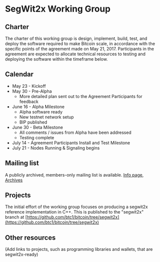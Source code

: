 # SegWit2x Working Group

## Charter

The charter of this working group is design, implement, build, test, and deploy the software required to make Bitcoin scale, in accordance with the specific points of the agreement made on May 21, 2017.  Participants in the agreement are expected to allocate technical resources to testing and deploying the software within the timeframe below.

## Calendar

* May 23 - Kickoff
* May 30 - Pre-Alpha
    * More detailed plan sent out to the Agreement Participants for feedback
* June 16 - Alpha Milestone
    * Alpha software ready
    * New testnet network setup
    * BIP published
* June  30 - Beta Milestone
    * All comments / issues from Alpha have been addressed
    * Testing complete
* July 14 - Agreement Participants Install and Test Milestone
* July 21 - Nodes Running & Signaling begins

## Mailing list

A publicly archived, members-only mailing list is available.  [Info page](https://lists.linuxfoundation.org/mailman/listinfo/bitcoin-segwit2x), [Archives](https://lists.linuxfoundation.org/pipermail/bitcoin-segwit2x/)

## Projects

The initial effort of the working group focuses on producing a segwit2x reference implementation in C++.   This is published to the "segwit2x" branch at [https://github.com/btc1/bitcoin/tree/segwit2x](https://github.com/btc1/bitcoin/tree/segwit2x)

## Other resources

(Add links to projects, such as programming libraries and wallets, that are segwit2x-ready)
